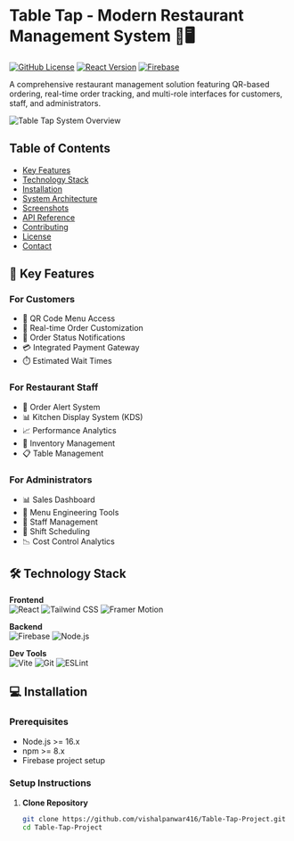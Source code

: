 # Table Tap - Modern Restaurant Management System 🍔🖥️

[![GitHub License](https://img.shields.io/github/license/vishalpanwar416/Table-Tap-Project)](https://github.com/vishalpanwar416/Table-Tap-Project/blob/main/LICENSE)
[![React Version](https://img.shields.io/badge/react-18.2.0-blue)](https://reactjs.org/)
[![Firebase](https://img.shields.io/badge/Firebase-9.23.0-orange)](https://firebase.google.com/)

A comprehensive restaurant management solution featuring QR-based ordering, real-time order tracking, and multi-role interfaces for customers, staff, and administrators.

![Table Tap System Overview](https://via.placeholder.com/1200x600.png?text=Table+Tap+System+Showcase)

## Table of Contents
- [Key Features](#-key-features)
- [Technology Stack](#-technology-stack)
- [Installation](#-installation)
- [System Architecture](#-system-architecture)
- [Screenshots](#-screenshots)
- [API Reference](#-api-reference)
- [Contributing](#-contributing)
- [License](#-license)
- [Contact](#-contact)

## 🌟 Key Features

### For Customers
- 📱 QR Code Menu Access
- 🛒 Real-time Order Customization
- 🔔 Order Status Notifications
- 💳 Integrated Payment Gateway
- ⏱️ Estimated Wait Times

### For Restaurant Staff
- 🚨 Order Alert System
- 📊 Kitchen Display System (KDS)
- 📈 Performance Analytics
- 🔄 Inventory Management
- 📋 Table Management

### For Administrators
- 📊 Sales Dashboard
- 🧮 Menu Engineering Tools
- 👥 Staff Management
- 📅 Shift Scheduling
- 📉 Cost Control Analytics

## 🛠️ Technology Stack

**Frontend**  
![React](https://img.shields.io/badge/React-20232A?style=flat&logo=react)
![Tailwind CSS](https://img.shields.io/badge/Tailwind_CSS-38B2AC?style=flat&logo=tailwind-css)
![Framer Motion](https://img.shields.io/badge/Framer_Motion-0055FF?style=flat)

**Backend**  
![Firebase](https://img.shields.io/badge/Firebase-FFCA28?style=flat&logo=firebase)
![Node.js](https://img.shields.io/badge/Node.js-339933?style=flat&logo=node.js)

**Dev Tools**  
![Vite](https://img.shields.io/badge/Vite-B73BFE?style=flat&logo=vite)
![Git](https://img.shields.io/badge/Git-F05032?style=flat&logo=git)
![ESLint](https://img.shields.io/badge/ESLint-4B3263?style=flat&logo=eslint)

## 💻 Installation

### Prerequisites
- Node.js >= 16.x
- npm >= 8.x
- Firebase project setup

### Setup Instructions

1. **Clone Repository**
   ```bash
   git clone https://github.com/vishalpanwar416/Table-Tap-Project.git
   cd Table-Tap-Project
